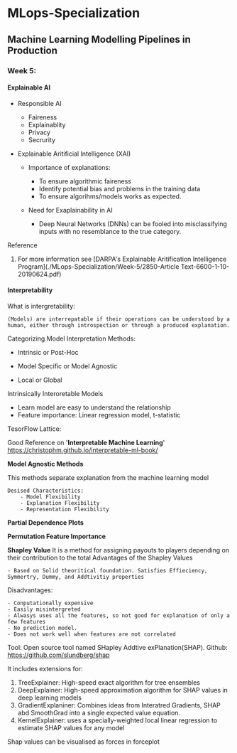 # MLops-Specialization

## Machine Learning Modelling Pipelines in Production

### Week 5: 

#### Explainable AI

- Responsible AI
    - Faireness
    - Explainablity
    - Privacy
    - Secrurity

- Explainable Aritificial Intelligence (XAI)
    - Importance of explanations:
        - To ensure algorithmic faireness
        - Identify potential bias and problems in the training data
        - To ensure algorihms/models works as expected.

    - Need for Exaplainability in AI
        - Deep Neural Networks (DNNs) can be fooled into misclassifying inputs with no resemblance to the true category.

Reference
1. For more information see [DARPA's Explainable Aritification Intelligence Program](./MLops-Specialization/Week-5/2850-Article Text-6600-1-10-20190624.pdf)

#### Interpretability

What is intergretability:
    
    (Models) are interrepatable if their operations can be understood by a human, either through introspection or through a produced explanation.

Categorizing Model Interpretation Methods:

- Intrinsic or Post-Hoc

- Model Specific or Model Agnostic

- Local or Global

Intrinsically Interoretable Models
- Learn model are easy to understand the relationship
- Feature importance:
    Linear regression model, t-statistic

 TesorFlow Lattice:


Good Reference on '**Interpretable Machine Learning**'   
https://christophm.github.io/interpretable-ml-book/

**Model Agnostic Methods**

This methods separate explanation from the machine learning model

    Desised Characteristics:
        - Model Flexibility
        - Explanation Flexibility
        - Representation Flexibility

**Partial Dependence Plots**
    
**Permutation Feature Importance**


**Shapley Value**
It is a method for assigning payouts to players depending on their contribution to the total
Advantages of the Shapley Values
  
    - Based on Solid theoritical foundation. Satisfies Effieciency, Symmertry, Dummy, and Addtivitiy properties

Disadvantages:

    - Conputationally expensive
    - Easily misintergreted
    - Alwasys uses all the features, so not good for explanation of only a few features
    - No prediction model.
    - Does not work well when features are not correlated    

Tool: Open source tool named SHapley Addtive exPlanation(SHAP). 
Github: https://github.com/slundberg/shap

It includes extensions for:
 
 1. TreeExplainer: High-speed exact algorithm for tree ensembles
 2. DeepExplainer: High-speed approximation algorithm for SHAP values in deep learning models
 3. GradientExplaniner: Combines ideas from Interatred Gradients, SHAP abd SmoothGrad into a single expected value equation.
 4. KernelExplainer: uses a specially-weighted local linear regression to estimate SHAP values for any model

 Shap values can be visualised as forces in forceplot




